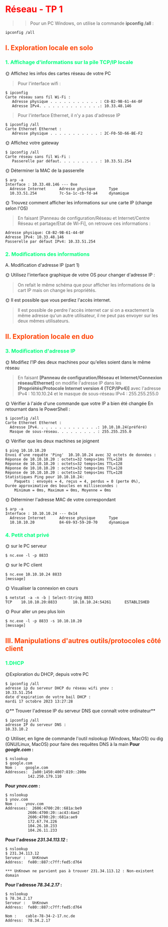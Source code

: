# <span style="color:red">Réseau - TP 1

>> Pour un PC Windows, on utilise la commande **ipconfig /all** :
``````
ipconfig /all
``````

## <span style="color:orangered">I. Exploration locale en solo
### <span style="color:springgreen">1. Affichage d'informations sur la pile TCP/IP locale

🌞 Affichez les infos des cartes réseau de votre PC
> Pour l'interface wifi :
```
$ ipconfig
Carte réseau sans fil Wi-Fi :
   Adresse physique . . . . . . . . . . . : C8-B2-9B-61-44-0F
   Adresse IPv4. . . . . . . . . . . . . .: 10.33.48.146
```
> Pour l'interface Ethernet, il n'y a pas d'adresse IP
``````
$ ipconfig /all
Carte Ethernet Ethernet :
   Adresse physique . . . . . . . . . . . : 2C-F0-5D-66-BE-F2
``````
🌞 Affichez votre gateway
``````
$ ipconfig /all
Carte réseau sans fil Wi-Fi :
   Passerelle par défaut. . . . . . . . . : 10.33.51.254
``````

🌞 Déterminer la MAC de la passerelle
``````
$ arp -a
Interface : 10.33.48.146 --- 0xe
  Adresse Internet      Adresse physique      Type
  10.33.51.254          7c-5a-1c-cb-fd-a4     dynamique
  ``````

🌞 Trouvez comment afficher les informations sur une carte IP (change selon l'OS)
> En faisant [Panneau de configuration/Réseau et Internet/Centre Réseau et partage/Etat de Wi-Fi], on retrouve ces informations :
```
Adresse physique: C8-B2-9B-61-44-0F
Adresse IPv4: 10.33.48.146
Passerelle par défaut IPv4: 10.33.51.254
```

### <span style="color:springgreen">2. Modifications des informations

A. Modification d'adresse IP (part 1)

🌞 Utilisez l'interface graphique de votre OS pour changer d'adresse IP :
> On refait le même schéma que pour afficher les informations de la cart IP mais on change les propriétés.

🌞 Il est possible que vous perdiez l'accès internet.
> Il est possible de perdre l'accès internet car si on a exactement la même adresse qu'un autre utilisateur, il ne peut pas envoyer sur les deux mêmes utilisateurs.


## <span style="color:orangered">II. Exploration locale en duo

### <span style="color:springgreen">3. Modification d'adresse IP
🌞 Modifiez l'IP des deux machines pour qu'elles soient dans le même réseau
> En faisant **[Panneau de configuration/Réseau et Internet/Connexion réseau/Ethernet]** on modifie l'adresse IP dans les **[Propriétés/Protocole Internet version 4 (TCP/IPv4)]** avec l'adresse IPv4 : 10.10.10.24 et le masque de sous-réseau IPv4 : 255.255.255.0

🌞 Vérifier à l'aide d'une commande que votre IP a bien été changée
 En retournant dans le PowerShell :
 ```
$ ipconfig /all
Carte Ethernet Ethernet :
   Adresse IPv4. . . . . . . . . . . . . .: 10.10.10.24(préféré)
   Masque de sous-réseau. . . . . . . . . : 255.255.255.0
```

🌞 Vérifier que les deux machines se joignent
```
$ ping 10.10.10.20
Envoi d’une requête 'Ping'  10.10.10.24 avec 32 octets de données :
Réponse de 10.10.10.20 : octets=32 temps<1ms TTL=128
Réponse de 10.10.10.20 : octets=32 temps<1ms TTL=128
Réponse de 10.10.10.20 : octets=32 temps<1ms TTL=128
Réponse de 10.10.10.20 : octets=32 temps<1ms TTL=128
Statistiques Ping pour 10.10.10.24:
    Paquets : envoyés = 4, reçus = 4, perdus = 0 (perte 0%),
Durée approximative des boucles en millisecondes :
    Minimum = 0ms, Maximum = 0ms, Moyenne = 0ms
```

🌞 Déterminer l'adresse MAC de votre correspondant
```
$ arp -a
Interface : 10.10.10.24 --- 0x14
  Adresse Internet      Adresse physique      Type
  10.10.10.20           84-69-93-59-20-70     dynamique
```

### <span style="color:springgreen">4. Petit chat privé
🌞 sur le PC serveur
```
$ nc.exe -l -p 8833
```

🌞 sur le PC client
```
$ nc.exe 10.10.10.24 8833
[message]
```

🌞 Visualiser la connexion en cours
```
$ netstat -a -n -b | Select-String 8833
TCP    10.10.10.20:8833       10.10.10.24:54261      ESTABLISHED
```

🌞 Pour aller un peu plus loin
```
$ nc.exe -l -p 8833 -s 10.10.10.20
[message]
```


## <span style="color:orangered">III. Manipulations d'autres outils/protocoles côté client

### <span style="color:springgreen">1.DHCP
🌞Exploration du DHCP, depuis votre PC
```
$ ipconfig /all
adresse ip du serveur DHCP du réseau wifi ynov :
10.33.51.254
date d'expiration de votre bail DHCP :
mardi 17 octobre 2023 13:27:28
```

🌞** Trouver l'adresse IP du serveur DNS que connaît votre ordinateur**
```
$ ipconfig /all
adresse IP du serveur DNS :
10.33.10.2
```

🌞 Utiliser, en ligne de commande l'outil nslookup (Windows, MacOS) ou dig (GNU/Linux, MacOS) pour faire des requêtes DNS à la main
**Pour *google.com* :**
```
$ nslookup
$ google.com
Nom :    google.com
Addresses:  2a00:1450:4007:819::200e
          142.250.179.110
```

**Pour *ynov.com* :**
```
$ nslookup
$ ynov.com
Nom :    ynov.com
Addresses:  2606:4700:20::681a:be9
          2606:4700:20::ac43:4ae2
          2606:4700:20::681a:ae9
          172.67.74.226
          104.26.10.233
          104.26.11.233
```

**Pour l'adresse *231.34.113.12* :**
```
$ nslookup
$ 231.34.113.12
Serveur :   UnKnown
Address:  fe80::887:c7ff:fed5:d764

*** UnKnown ne parvient pas à trouver 231.34.113.12 : Non-existent domain
```

**Pour l'adresse *78.34.2.17* :**
```
$ nslookup
$ 78.34.2.17
Serveur :   UnKnown
Address:  fe80::887:c7ff:fed5:d764

Nom :    cable-78-34-2-17.nc.de
Address:  78.34.2.17
```